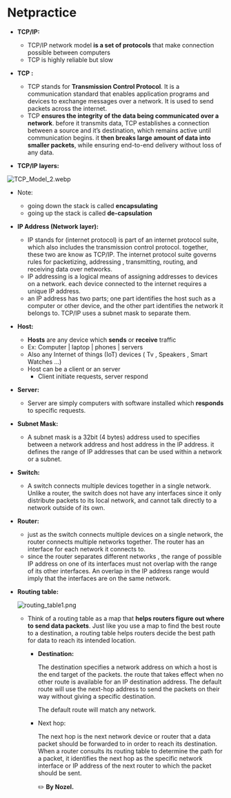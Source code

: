 # Netpractice

- **TCP/IP:**
    - TCP/IP network   model **is a set of protocols** that make connection possible between computers
    - TCP is highly reliable but slow

- **TCP :**
    - TCP stands for **Transmission Control Protocol**. It is a communication standard that enables application programs and devices to exchange messages over a network. It is used to send packets across the internet.
    - TCP **ensures the integrity of the data being communicated over a network**. before it transmits data, TCP establishes a connection between a source and it’s destination, which remains active until communication begins. it **then breaks large amount of data into smaller packets**, while ensuring end-to-end delivery without loss of any data.
    

- **TCP/IP layers:**

![TCP_Model_2.webp](https://s3-us-west-2.amazonaws.com/secure.notion-static.com/bceaf66c-4b2a-4303-9fa8-dd2216ab3b12/TCP_Model_2.webp)

- Note:
    - going down the stack is called **encapsulating**
    - going up the stack is called **de-capsulation**

- **IP Address (Network layer):**
    - IP stands for (internet protocol) is part of an internet protocol suite, which also includes the transmission control protocol. together, these two are know as TCP/IP. The internet protocol suite governs rules for packetizing, addressing , transmitting, routing, and receiving data over networks.
    - IP addressing is a logical means of assigning addresses to devices on a network. each device connected to the internet requires a unique IP address.
    - an IP address has two parts; one part identifies the host such as a computer or other device, and the other part identifies the network it belongs to. TCP/IP uses a subnet mask to separate them.
    
- **Host:**
    - **Hosts** are any device which **sends** or **receive** traffic
    - Ex: Computer | laptop | phones | servers
    - Also any Internet of things (IoT) devices ( Tv ,  Speakers , Smart Watches …)
    - Host can be a client or an server
        - Client initiate requests, server respond

- **Server:**
    - Server are simply computers with software installed which **responds** to specific requests.
    
- **Subnet Mask:**
    - A subnet mask is a 32bit (4 bytes) address used to specifies between a network address and host address in the IP address. it defines the range of IP addresses that can be used within a network or a subnet.
    
- **Switch:**
    - A switch connects multiple devices together in a single network. Unlike a router, the switch does not have any interfaces since it only distribute packets to its local network, and cannot talk directly to a network outside of its own.
    
- **Router:**
    - just as the switch connects multiple devices on a single network, the router connects multiple networks together. The router has an interface for each network it connects to.
    - since the router separates different networks , the range of possible IP address on one of its interfaces must not overlap with the range of its other interfaces. An overlap in the IP address range would imply that the interfaces are on the same network.
    
- **Routing table:**
    
    ![routing_table1.png](https://s3-us-west-2.amazonaws.com/secure.notion-static.com/02f4c91c-60de-4586-92f3-93a20af6239a/routing_table1.png)
    
    - Think of a routing table as a map that **helps routers figure out where to send data packets**. Just like you use a map to find the best route to a destination, a routing table helps routers decide the best path for data to reach its intended location.
        - **Destination:**
            
            The destination specifies a network address on which a host is the end target of the packets. the route that takes effect when no other route is available for an IP destination address. The default route will use the next-hop address to send the packets on their way without giving a specific destination.
            
            The default route will match any network.
            
        - Next hop:
            
            The next hop is the next network device or router that a data packet should be forwarded to in order to reach its destination. When a router consults its routing table to determine the path for a packet, it identifies the next hop as  the specific network interface or IP address of the next router to which the packet should be sent.
            
            ✏️ **By Nozel.**
